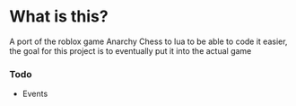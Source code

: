 # What is this?
A port of the roblox game Anarchy Chess to lua to be able to code it easier, the goal for this project is to eventually put it into the actual game

### Todo
- Events
